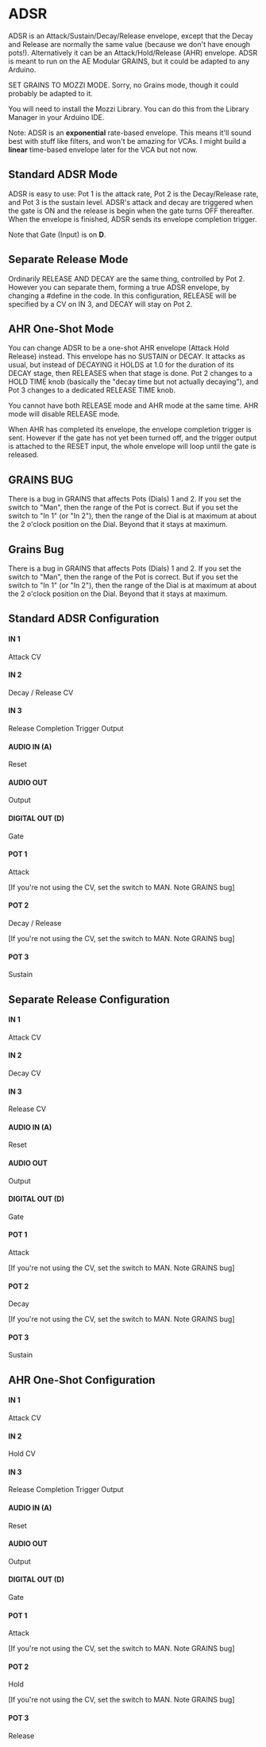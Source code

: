 # ADSR

ADSR is an Attack/Sustain/Decay/Release envelope, except that the Decay and Release are normally the same value (because we don't have enough pots!).  Alternatively it can be an Attack/Hold/Release (AHR) envelope.  ADSR is meant to run on the AE Modular GRAINS, but it could be adapted to any Arduino.

SET GRAINS TO MOZZI MODE.  Sorry, no Grains mode, though it could probably be adapted to it.

You will need to install the Mozzi Library.  You can do this from the Library Manager in your Arduino IDE.

Note: ADSR is an **exponential** rate-based envelope.  This means it'll sound best with stuff like filters, and won't be amazing for VCAs.  I might build a **linear** time-based envelope later for the VCA but not now.

## Standard ADSR Mode

ADSR is easy to use: Pot 1 is the attack rate, Pot 2 is the Decay/Release rate, and Pot 3 is the sustain level.  ADSR's attack and decay are triggered when the gate is ON and the release is begin when the gate turns OFF thereafter.  When the envelope is finished, ADSR sends its envelope completion trigger.

Note that Gate (Input) is on **D**.

## Separate Release Mode

Ordinarily RELEASE AND DECAY are the same thing, controlled by Pot 2.  However you can separate them, forming a true ADSR envelope, by changing a #define in the code.  In this configuration, RELEASE will be specified by a CV on IN 3, and DECAY will stay on Pot 2.  


## AHR One-Shot Mode

You can change ADSR to be a one-shot AHR envelope (Attack Hold Release) instead.  This envelope has no SUSTAIN or DECAY.  It attacks as usual, but instead of DECAYING it HOLDS at 1.0 for the duration of its DECAY stage, then RELEASES when that stage is done.  Pot 2 changes to a HOLD TIME knob (basically the "decay time but not actually decaying"), and Pot 3 changes to a dedicated RELEASE TIME knob. 

You cannot have both RELEASE mode and AHR mode at the same time.  AHR mode will disable RELEASE mode.

When AHR has completed its envelope, the envelope completion trigger is sent.  However if the gate has not yet been turned off, and the trigger output is attached to the RESET input, the whole envelope will loop until the gate is released. 


## GRAINS BUG

There is a bug in GRAINS that affects Pots (Dials) 1 and 2.  If you set the 
switch to "Man", then the range of the Pot is correct.  But if you set the switch 
to "In 1" (or "In 2"), then the range of the Dial is at maximum at about the 
2 o'clock position on the Dial.  Beyond that it stays at maximum.


## Grains Bug

There is a bug in GRAINS that affects Pots (Dials) 1 and 2.  If you set the  switch to "Man", then the range of the Pot is correct.  But if you set the switch  to "In 1" (or "In 2"), then the range of the Dial is at maximum at about the 2 o'clock position on the Dial.  Beyond that it stays at maximum.


## Standard ADSR Configuration

#### IN 1
Attack CV
#### IN 2
Decay / Release CV
#### IN 3
Release Completion Trigger Output 
#### AUDIO IN (A)
Reset
#### AUDIO OUT
Output
#### DIGITAL OUT (D) 
Gate
#### POT 1
Attack

[If you're not using the CV, set the switch to MAN.  Note GRAINS bug]
#### POT 2
Decay / Release

[If you're not using the CV, set the switch to MAN.  Note GRAINS bug]
#### POT 3
Sustain


## Separate Release Configuration

#### IN 1
Attack CV
#### IN 2
Decay CV
#### IN 3
Release CV 
#### AUDIO IN (A)
Reset
#### AUDIO OUT
Output
#### DIGITAL OUT (D) 
Gate
#### POT 1
Attack

[If you're not using the CV, set the switch to MAN.  Note GRAINS bug]
#### POT 2
Decay

[If you're not using the CV, set the switch to MAN.  Note GRAINS bug]
#### POT 3
Sustain


## AHR One-Shot Configuration

#### IN 1
Attack CV
#### IN 2
Hold CV
#### IN 3
Release Completion Trigger Output 
#### AUDIO IN (A)
Reset
#### AUDIO OUT
Output
#### DIGITAL OUT (D) 
Gate
#### POT 1
Attack

[If you're not using the CV, set the switch to MAN.  Note GRAINS bug]
#### POT 2
Hold

[If you're not using the CV, set the switch to MAN.  Note GRAINS bug]
#### POT 3
Release


